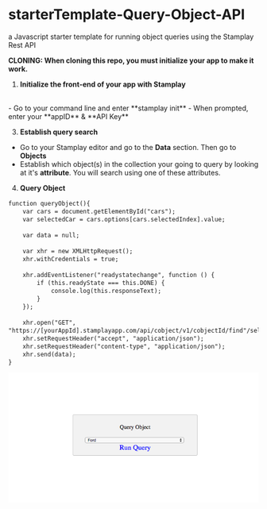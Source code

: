# starterTemplate-Query-Object-API
a Javascript starter template for running object queries using the Stamplay Rest API

**CLONING: When cloning this repo, you must initialize your app to make it work.**

 1) **Initialize the front-end of your app with Stamplay**
 <br>
- Go to your command line and enter **stamplay init**
- When prompted, enter your **appID** & **API Key**

3) **Establish query search**
- Go to your Stamplay editor and go to the **Data** section. Then go to **Objects**
- Establish which object(s) in the collection your going to query by looking at it's **attribute**. You will search using one of these attributes.

4) **Query Object**
```
function queryObject(){
 	var cars = document.getElementById("cars");
 	var selectedCar = cars.options[cars.selectedIndex].value;

 	var data = null;

	var xhr = new XMLHttpRequest();
	xhr.withCredentials = true;

	xhr.addEventListener("readystatechange", function () {
  		if (this.readyState === this.DONE) {
    		console.log(this.responseText);
  		}
	});

	xhr.open("GET", "https://[yourAppId].stamplayapp.com/api/cobject/v1/cobjectId/find"/selectedCar);
	xhr.setRequestHeader("accept", "application/json");
	xhr.setRequestHeader("content-type", "application/json");
	xhr.send(data);
}
```

![alt tag](public/images/query-object-rest-api-micro-repo.png)
